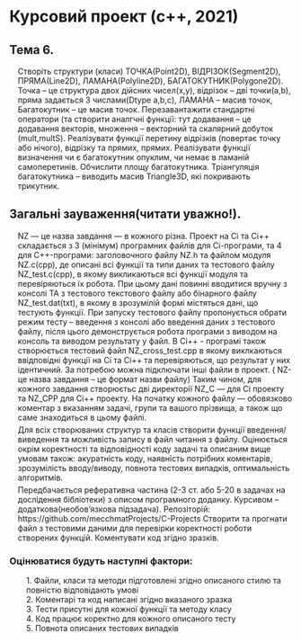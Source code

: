 
<html lang="en">
<head>
    <title>README</title>
    <link href="https://cdn.jsdelivr.net/npm/bootstrap@5.1.3/dist/css/bootstrap.min.css" rel="stylesheet" crossorigin="anonymous">
</head>
<body> 
<div class="d-flex flex-column align-items-center"> 
    <h1>Курсовий проект (с++, 2021)</h1> 
    <h2>Тема 6.</h2> </div>
<div style="margin-left: 15px; margin-top: 5px">
Створіть структури (класи) ТОЧКА(Point2D), ВІДРІЗОК(Segment2D), 
ПРЯМА(Line2D), ЛАМАНА(Polyline2D), БАГАТОКУТНИК(Polygone2D). 
Точка – це структура двох дійсних чисел(x,y), відрізок – дві точки(a,b), 
пряма задається 3 числами(Dtype a,b,c), ЛАМАНА – масив точок, 
Багатокутник – це масив точок. Перезавантажити стандартні оператори 
(та створити аналгчні функції: тут додавання – це додавання векторів, 
множення – векторний та скалярний добуток (mult,multS). Реалізувати 
функції перетину відрізків (повертає точку або нічого), відрізку та прямих, 
прямих. Реалізувати функції визначення чи є багатокутник опуклим, чи 
немає в ламаній самоперетинів. Обчислити площу багатокутника. 
Тріангуляція багатокутника – виводить масив Triangle3D, які покривають 
трикутник.
</div>
<div class="d-flex flex-column align-items-center">
    <h2>Загальні зауваження(читати уважно!).</h2>
</div>
<div style="margin-left: 15px; margin-top: 5px">
NZ — це назва завдання — в кожного різна. 
Проект на Сі та Сі++ складається з 3 (мінімум) програмних файлів для 
Сі-програми, та 4 для С++-програми: заголовочного файлу NZ.h та 
файлом модуля NZ.c(cpp), де описані всі функції та типи даних та 
тестового файлу NZ_test.c(cpp), в якому викликаються всі функції 
модуля та перевіряються їх робота. При цьому дані повинні вводитися 
вручну з консолі ТА з тестового текстового файлу або бінарного 
файлу NZ_test.dat(txt), в якому в зрозумілій формі містяться дані, що 
тестують функції. При запуску тестового файлу пропонується обрати 
режим тесту – введення з консолі або введення даних з тестового 
файлу, після цього демонструється робота програми з виводом на 
консоль та виводом результату у файл. В Сі++ - програмі також 
створюється тестовий файл NZ_cross_test.cpp в якому виклкаються 
ввідповідні функції на Сі та Сі++ та перевіряються, що результат у них 
ідентичний.
За потребою можна підключати інші файли в проект.
( NZ- це назва завдання – це формат назви файлу)
Таким чином, для кожного завдання створюєтьс дві директорії 
NZ_С — для Сі проекту та NZ_CPP для Сі++ проекту.
На початку кожного файлу — обовязково коментар з вказанням 
задачі, групи та вашого прізвища, а також що саме знаходиться 
в цьому файлі.
</div>
<div style="margin-left: 15px; margin-top: 5px">
Для всіх створюваних структур та класів створити функції 
введення/виведення та можливість запису в файл читання з файлу.
Оцінюється окрім коректності та відповідності коду задачі та описаним 
вище умовам також: акуратність коду, наявність потрібних 
коментарів, зрозумілість вводу/виводу, повнота тестових випадків, 
оптимальність алгоритмів.
</div>
<div style="margin-left: 15px; margin-top: 5px">
Передбачається реферативна частина (2-3 ст. або 5-20 в задачах на 
дослідення бібліотеки) з описом програмного доданку.
Курсивом – додаткова(необов’язкова підзадача).
Репозіторій:
https://github.com/mecchmatProjects/C-Projects
Створити та прогнати файл з тестовими даними для перевірки 
коректності роботи створених функцій. Коментувати код згідно зразків.
</div>
<div class="d-flex flex-column align-items-center">
    <h3>Оцінюватися будуть наступні фактори:</h3>
</div>
<div style="margin-left: 30px">
1. Файли, класи та методи підготовлені згідно описаного стилю та 
повністю відповідають умові
</div>
<div style="margin-left: 30px">
2. Коментарі та код написані згідно вказаного зразка
</div>
<div style="margin-left: 30px">
3. Тести присутні для кожної функції та методу класу
</div>
<div style="margin-left: 30px">
4. Код працює коректно для кожного описаного тесту
</div>
<div style="margin-left: 30px">
5. Повнота описаних тестових випадків
</div>
<div style="margin-bottom: 50px"></div>
</body>
</html>
